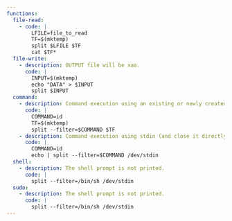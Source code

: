```yaml
---
functions:
  file-read:
    - code: |
        LFILE=file_to_read
        TF=$(mktemp)
        split $LFILE $TF
        cat $TF*
  file-write:
    - description: OUTPUT file will be xaa.
      code: |
        INPUT=$(mktemp)
        echo "DATA" > $INPUT
        split $INPUT 
  command:
    - description: Command execution using an existing or newly created file.
      code: |
        COMMAND=id
        TF=$(mktemp)
        split --filter=$COMMAND $TF
    - description: Command execution using stdin (and close it directly).
      code: |
        COMMAND=id
        echo | split --filter=$COMMAND /dev/stdin
  shell:
    - description: The shell prompt is not printed.
      code: |
        split --filter=/bin/sh /dev/stdin
  sudo:
    - description: The shell prompt is not printed.
      code: |
        split --filter=/bin/sh /dev/stdin
---
```

